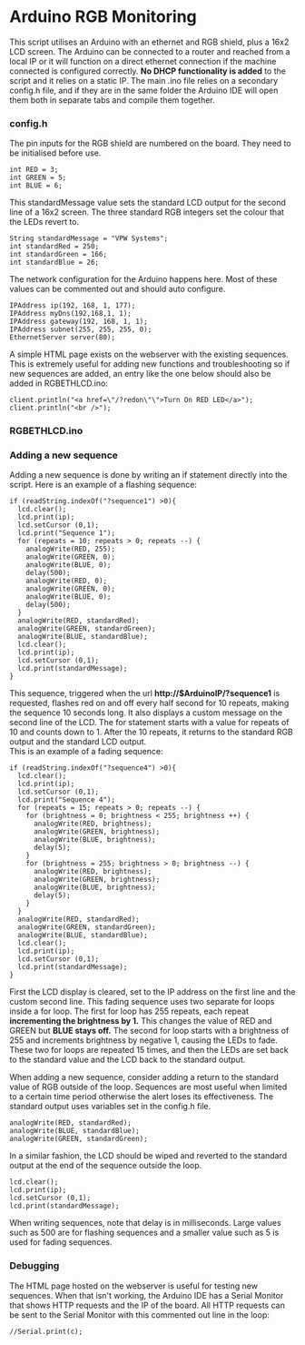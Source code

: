 # Arduino RGB Monitoring
This script utilises an Arduino with an ethernet and RGB shield, plus a 16x2 LCD screen. The Arduino can be connected to a router and reached from a local IP or it will function on a direct ethernet connection if the machine connected is configured correctly. **No DHCP functionality is added** to the script and it relies on a static IP. The main .ino file relies on a secondary config.h file, and if they are in the same folder the Arduino IDE will open them both in separate tabs and compile them together.

### config.h
The pin inputs for the RGB shield are numbered on the board. They need to be initialised before use.

    int RED = 3;
    int GREEN = 5;
    int BLUE = 6;

This standardMessage value sets the standard LCD output for the second line of a 16x2 screen. The three standard RGB integers set the colour that the LEDs revert to.

    String standardMessage = "VPW Systems";
    int standardRed = 250;
    int standardGreen = 166;
    int standardBlue = 26;

The network configuration for the Arduino happens here. Most of these values can be commented out and should auto configure.

    IPAddress ip(192, 168, 1, 177);
    IPAddress myDns(192,168,1, 1);
    IPAddress gateway(192, 168, 1, 1);
    IPAddress subnet(255, 255, 255, 0);
    EthernetServer server(80);

A simple HTML page exists on the webserver with the existing sequences. This is extremely useful for adding new functions and troubleshooting so if new sequences are added, an entry like the one below should also be added in RGBETHLCD.ino:

    client.println("<a href=\"/?redon\"\">Turn On RED LED</a>");
    client.println("<br />");

### RGBETHLCD.ino
### Adding a new sequence
Adding a new sequence is done by writing an if statement directly into the script. Here is an example of a flashing sequence:

    if (readString.indexOf("?sequence1") >0){
      lcd.clear();
      lcd.print(ip);
      lcd.setCursor (0,1);
      lcd.print("Sequence 1");
      for (repeats = 10; repeats > 0; repeats --) {
        analogWrite(RED, 255);
        analogWrite(GREEN, 0);
        analogWrite(BLUE, 0);
        delay(500);
        analogWrite(RED, 0);
        analogWrite(GREEN, 0);
        analogWrite(BLUE, 0);
        delay(500);
      }
      analogWrite(RED, standardRed);
      analogWrite(GREEN, standardGreen);
      analogWrite(BLUE, standardBlue);
      lcd.clear();
      lcd.print(ip);
      lcd.setCursor (0,1);
      lcd.print(standardMessage);
    }

This sequence, triggered when the url **http://$ArduinoIP/?sequence1** is requested, flashes red on and off every half second for 10 repeats, making the sequence 10 seconds long. It also displays a custom message on the second line of the LCD. The for statement starts with a value for repeats of 10 and counts down to 1. After the 10 repeats, it returns to the standard RGB output and the standard LCD output.  
This is an example of a fading sequence:

    if (readString.indexOf("?sequence4") >0){
      lcd.clear();
      lcd.print(ip);
      lcd.setCursor (0,1);
      lcd.print("Sequence 4");
      for (repeats = 15; repeats > 0; repeats --) {
        for (brightness = 0; brightness < 255; brightness ++) {
          analogWrite(RED, brightness);
          analogWrite(GREEN, brightness);
          analogWrite(BLUE, brightness);
          delay(5);
        }
        for (brightness = 255; brightness > 0; brightness --) {
          analogWrite(RED, brightness);
          analogWrite(GREEN, brightness);
          analogWrite(BLUE, brightness);
          delay(5);
        }
      }
      analogWrite(RED, standardRed);
      analogWrite(GREEN, standardGreen);
      analogWrite(BLUE, standardBlue);
      lcd.clear();
      lcd.print(ip);
      lcd.setCursor (0,1);
      lcd.print(standardMessage);
    }

First the LCD display is cleared, set to the IP address on the first line and the custom second line. This fading sequence uses two separate for loops inside a for loop. The first for loop has 255 repeats, each repeat **incrementing the brightness by 1.** This changes the value of RED and GREEN but **BLUE stays off.** The second for loop starts with a brightness of 255 and increments brightness by negative 1, causing the LEDs to fade. These two for loops are repeated 15 times, and then the LEDs are set back to the standard value and the LCD back to the standard output.  

When adding a new sequence, consider adding a return to the standard value of RGB outside of the loop. Sequences are most useful when limited to a certain time period otherwise the alert loses its effectiveness. The standard output uses variables set in the config.h file.

    analogWrite(RED, standardRed);
    analogWrite(BLUE, standardBlue);
    analogWrite(GREEN, standardGreen);

In a similar fashion, the LCD should be wiped and reverted to the standard output at the end of the sequence outside the loop.

    lcd.clear();
    lcd.print(ip);
    lcd.setCursor (0,1);
    lcd.print(standardMessage);
            
When writing sequences, note that delay is in milliseconds. Large values such as 500 are for flashing sequences and a smaller value such as 5 is used for fading sequences.  

### Debugging
The HTML page hosted on the webserver is useful for testing new sequences. When that isn't working, the Arduino IDE has a Serial Monitor that shows HTTP requests and the IP of the board. All HTTP requests can be sent to the Serial Monitor with this commented out line in the loop:

    //Serial.print(c);

